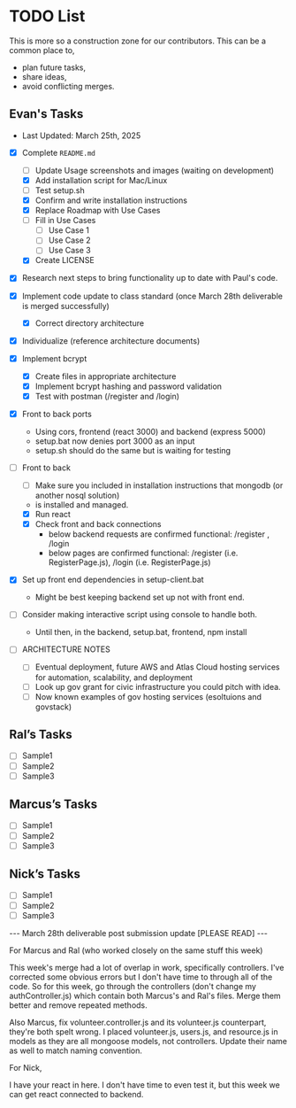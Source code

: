 # TODO List
This is more so a construction zone for our contributors. This can be a common place to,
- plan future tasks, 
- share ideas, 
- avoid conflicting merges.

## Evan's Tasks
- Last Updated: March 25th, 2025


- [x] Complete `README.md`
  - [ ] Update Usage screenshots and images (waiting on development)
  - [x] Add installation script for Mac/Linux
  - [ ] Test setup.sh 
  - [x] Confirm and write installation instructions
  - [x] Replace Roadmap with Use Cases
  - [ ] Fill in Use Cases
    - [ ] Use Case 1
    - [ ] Use Case 2
    - [ ] Use Case 3
  - [x] Create LICENSE
- [x] Research next steps to bring functionality up to date with Paul's code.
- [x] Implement code update to class standard (once March 28th deliverable is merged successfully)
  - [x] Correct directory architecture
- [x] Individualize (reference architecture documents)

- [x] Implement bcrypt
  - [x] Create files in appropriate architecture
  - [x] Implement bcrypt hashing and password validation
  - [x] Test with postman (/register and /login)
- [x] Front to back ports
  - Using cors, frontend (react 3000) and backend (express 5000)
  - setup.bat now denies port 3000 as an input
  - setup.sh should do the same but is waiting for testing

-[ ] Front to back
  - [ ] Make sure you included in installation instructions that mongodb (or another nosql solution) 
  - is installed and managed. 
  - [x] Run react
  - [x] Check front and back connections
    - below backend requests are confirmed functional: /register , /login
    - below pages are confirmed functional: /register (i.e. RegisterPage.js), /login (i.e. RegisterPage.js)

- [x] Set up front end dependencies in setup-client.bat
  - Might be best keeping backend set up not with front end.
- [ ] Consider making interactive script using console to handle both.
  - Until then, in the backend, setup.bat, frontend, npm install
 
-[ ] ARCHITECTURE NOTES
  - [ ] Eventual deployment, future AWS and Atlas Cloud hosting services for automation, scalability, and deployment
  - [ ] Look up gov grant for civic infrastructure you could pitch with idea.
  - [ ] Now known examples of gov hosting services (esoltuions and govstack)
## Ral’s Tasks
- [ ] Sample1
- [ ] Sample2
- [ ] Sample3

## Marcus’s Tasks
- [ ] Sample1
- [ ] Sample2
- [ ] Sample3

## Nick’s Tasks
- [ ] Sample1
- [ ] Sample2
- [ ] Sample3

--- March 28th deliverable post submission update [PLEASE READ] --- 

For Marcus and Ral (who worked closely on the same stuff this week)

This week's merge had a lot of overlap in work, specifically controllers. I've corrected some obvious errors but I don't
have time to through all of the code. So for this week, go through the controllers (don't change my authController.js) 
which contain both Marcus's and Ral's files. Merge them better and remove repeated methods.

Also Marcus, fix volunteer.controller.js and its volunteer.js counterpart, they're both spelt wrong. I placed volunteer.js,
 users.js, and resource.js in models as they are all mongoose models, not controllers. Update their name as well to match
naming convention.

For Nick,

I have your react in here. I don't have time to even test it, but this week we can get react connected to backend.

